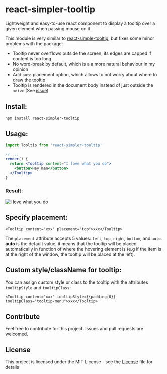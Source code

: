 # react-simpler-tooltip
Lightweight and easy-to-use react component to display a tooltip over a given element when passing mouse on it

This module is very similar to [react-simple-tooltip](https://github.com/xuopled/react-simple-tooltip), but fixes some minor problems with the package:
* Tooltip never overflows outside the screen, its edges are capped if content is too long
* No word-break by default, which is a a more natural behaviour in my opinion
* Add `auto` placement option, which allows to not worry about where to draw the tooltip
* Tooltip is rendered in the document body instead of just outside the `<div>` (See [issue](https://github.com/xuopled/react-simple-tooltip/issues/13))

## Install:
```bash
npm install react-simpler-tooltip
```

## Usage:
```jsx
import Tooltip from 'react-simpler-tooltip'

// ...
render() {
  return <Tooltip content="I love what you do">
    <button>Hey man</button>
  </Tooltip>
}
```

### Result:

![I love what you do](https://timothe.malahieude.net/projects/react-simpler-tooltip/demo.png?)

## Specify placement:
`<Tooltip content="xxx" placement="top">xxx</Tooltip>`

The `placement` attribute accepts 5 values: `left`, `top`, `right`, `bottom`, and `auto`. **auto** is the default value, it means that the tooltip will be placed automatically in function of where the hovering element is (e.g if the item is at the right of the window, the tooltip will be placed at the left).

## Custom style/className for tooltip:
You can assign custom style or class to the tooltip with the attributes `tooltipStyle` and `tooltipClass`:

`<Tooltip content="xxx" tooltipStyle={{padding:0}} tooltipClass="tooltip-menu">xxx</Tooltip>`

## Contribute
Feel free to contribute for this project. Issues and pull requests are welcomed.

## License
This project is licensed under the MIT License - see the [License](https://github.com/tmalahie/react-simpler-tooltip/blob/master/LICENSE) file for details
